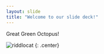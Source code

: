 ```yaml
---
layout: slide
title: "Welcome to our slide deck!"
---
```


Great Green Octopus!

![riddlocat](https://octodex.github.com/images/riddlocat.png)
{: .center}
